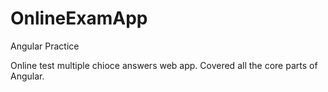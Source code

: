 # OnlineExamApp
Angular Practice

Online test multiple chioce answers web app.
Covered all the core parts of Angular.
